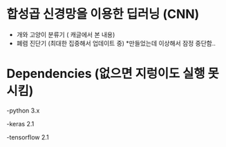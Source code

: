 # 합성곱 신경망을 이용한 딥러닝 (CNN) 

- 개와 고양이 분류기 ( 캐글에서 본 내용) 
- 폐렴 진단기 (최대한 집중해서 업데이트 중)
  *만들었는데 이상해서 잠정 중단함..
  
  

# Dependencies (없으면 지렁이도 실행 못시킴) 

  -python 3.x 
  
  -keras 2.1 
  
  -tensorflow 2.1
